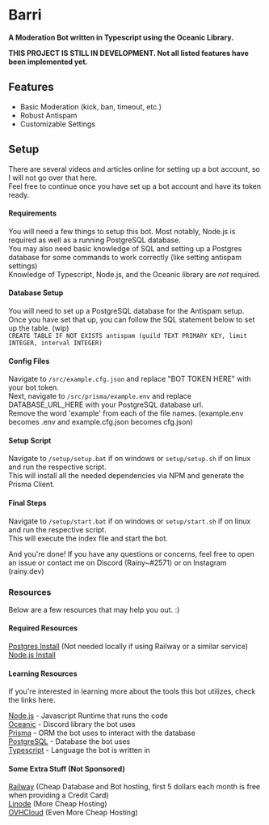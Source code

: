 # Barri

**A Moderation Bot written in Typescript using the Oceanic Library.**

**THIS PROJECT IS STILL IN DEVELOPMENT. Not all listed features have been implemented yet.**

## Features

- Basic Moderation (kick, ban, timeout, etc.)
- Robust Antispam
- Customizable Settings

## Setup

There are several videos and articles online for setting up a bot account, so I will not go over that here.\
Feel free to continue once you have set up a bot account and have its token ready.

#### Requirements

You will need a few things to setup this bot. Most notably, Node.js is required as well as a running PostgreSQL database.\
You may also need basic knowledge of SQL and setting up a Postgres database for some commands to work correctly (like setting antispam settings)\
Knowledge of Typescript, Node.js, and the Oceanic library are *not* required.

#### Database Setup

You will need to set up a PostgreSQL database for the Antispam setup.\
Once you have set that up, you can follow the SQL statement below to set up the table. (wip)\
`CREATE TABLE IF NOT EXISTS antispam (guild TEXT PRIMARY KEY, limit INTEGER, interval INTEGER)`

#### Config Files

Navigate to `/src/example.cfg.json` and replace "BOT TOKEN HERE" with your bot token.\
Next, navigate to `/src/prisma/example.env` and replace DATABASE_URL_HERE with your PostgreSQL database url.\
Remove the word 'example' from each of the file names. (example.env becomes .env and example.cfg.json becomes cfg.json)

#### Setup Script

Navigate to `/setup/setup.bat` if on windows or `setup/setup.sh` if on linux and run the respective script.\
This will install all the needed dependencies via NPM and generate the Prisma Client.

#### Final Steps

Navigate to `/setup/start.bat` if on windows or `setup/start.sh` if on linux and run the respective script.\
This will execute the index file and start the bot.

And you're done! If you have any questions or concerns, feel free to open an issue or contact me on Discord (Rainy~#2571) or on Instagram (rainy.dev)

### Resources

Below are a few resources that may help you out. :)

#### Required Resources

[Postgres Install](https://www.postgresql.org/download/) (Not needed locally if using Railway or a similar service)\
[Node.js Install](https://nodejs.org/en/download/)

#### Learning Resources

If you're interested in learning more about the tools this bot utilizes, check the links here.

[Node.js](https://nodejs.org/en/) - Javascript Runtime that runs the code\
[Oceanic](https://github.com/OceanicJS/Oceanic) - Discord library the bot uses\
[Prisma](https://www.prisma.io/) - ORM the bot uses to interact with the database\
[PostgreSQL](https://www.postgresql.org/) - Database the bot uses\
[Typescript](https://www.typescriptlang.org/) - Language the bot is written in

#### Some Extra Stuff (Not Sponsored)

[Railway](https://www.railway.app) (Cheap Database and Bot hosting, first 5 dollars each month is free when providing a Credit Card)\
[Linode](https://www.linode.com/) (More Cheap Hosting)\
[OVHCloud](https://us.ovhcloud.com/) (Even More Cheap Hosting)
